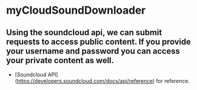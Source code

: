 myCloudSoundDownloader
=======

Using the soundcloud api, we can submit requests to access public content. If you provide your username and password you can access your private content as well.
-----------

* [Soundcloud API] (https://developers.soundcloud.com/docs/api/reference) for reference.
